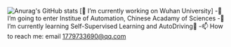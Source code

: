 ![Anurag's GitHub stats](https://github-readme-stats.vercel.app/api?username=Michael-Tian-Whu&theme=material-palenight&show_icons=true)
[🔭 I’m currently working on Wuhan University]
-🤔 I’m going to enter Institue of Automation, Chinese Acadamy of Sciences
-🌱 I’m currently learning Self-Supervised Learning and AutoDriving:blue_car:
-📫 How to reach me: email 1779733690@qq.com



<!--
**Michael-Tian-Whu/Michael-Tian-Whu** is a ✨ _special_ ✨ repository because its `README.md` (this file) appears on your GitHub profile.

Here are some ideas to get you started:

- 🔭 I’m currently working on ...
- 🌱 I’m currently learning ...
- 👯 I’m looking to collaborate on ...
- 🤔 I’m looking for help with ...
- 💬 Ask me about ...
- 📫 How to reach me: ...
- 😄 Pronouns: ...
- ⚡ Fun fact: ...
-->
